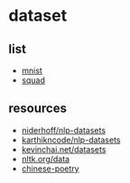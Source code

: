 # dataset

## list

* [mnist]()
* [squad]()

## resources

* [niderhoff/nlp-datasets](https://github.com/niderhoff/nlp-datasets)
* [karthikncode/nlp-datasets](https://github.com/karthikncode/nlp-datasets)
* [kevinchai.net/datasets](http://kevinchai.net/datasets)
* [nltk.org/data](http://www.nltk.org/nltk_data/)
* [chinese-poetry](https://github.com/chinese-poetry/chinese-poetry)

